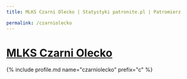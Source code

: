 ```yaml
---
title: MLKS Czarni Olecko | Statystyki patronite.pl | Patromierz

permalink: /czarniolecko
---
```


# [MLKS Czarni Olecko](https://patronite.pl/czarniolecko)

{% include profile.md name="czarniolecko" prefix="c" %}
